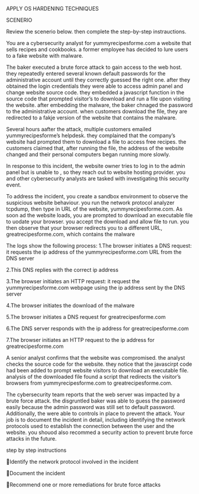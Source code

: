 APPLY OS HARDENING TECHNIQUES

SCENERIO

Review the scenerio below. then complete the step-by-step instrauctions.

You are a cybersecurity analyst for yummyrecipesforme.com a website that sells recipes and cookbooks. a former employee has decided to lure users to a fake website with malware.

The baker executed a brute force attack to gain access to the web host. they repeatedly entered several known default passwords for the administrative account until they correctly guessed the right one. after they obtained the login credentials they were able to access admin panel and change website source code. they embedded a javascript function in the source code that prompted visitor’s to download and run a file upon visiting the website. after embedding the malware, the baker chnaged the password to the administrative account. when customers download the file, they are redirected to a fakje version of the website that contains the malware. 

Several hours aafter the attack, multiple customers emailed yummyrecipesforme’s helpdesk. they complained that the company’s website had prompted them to download a file to access free recipes. the customers claimed that, after running the file, the address of the website changed and their personal computers began running more slowly.

In response to this incident, the website owner tries to log in to the admin panel but is unable to , so they reach out to website hosting provider. you and other cybersecurity analysts are tasked with investigating this security event.

To address the incident, you create a sandbox environment to observe the suspicious website behaviour. you run the network protocol analyzer tcpdump, then type in URL of the website, yummyrecipesforme.com. As soon ad the website loads, you are prompted to download an executable file to uodate your browser. you accept the download and allow file to run. you then observe that your browser redirects you to a different URL, greatrecipesforme.com, which contains the malware

The logs show the following process: 
1.The browser initiates a DNS request: it requests the ip address of the yummyrecipesforme.com URL from the DNS server

2.This DNS replies with the correct ip address

3.The browser initiates an HTTP request: it request the yummyrecipesforme.com webpage using the ip address sent by the DNS server

4.The browser initiates the download of the malware

5.The browser initiates a DNS request for greatrecipesforme.com

6.The DNS server responds with the ip address for greatrecipesforme.com

7.The browser initiates an HTTP request to the ip address for greatrecipesforme.com


A senior analyst confirms that the website was compromised. the analyst checks the source code for the website. they notice that the javascirpt code had been added to prompt website visitors to download an executable file. analysis of the downloaded file found a script that redirects the visitor’s browsers from yummyrecipesforme.com to greatrecipesforme.com.

The cybersecurity team reports that the web server was impacted by a brute force attack. the disgruntled baker was able to guess the password easily because the admin password was still set to default password. Additionally, the were able to controls in place to prevent the attack.
Your job is to document the incident in detail, including identifying the network protocols used to establish the connection between the user and the website. you shouod also recommed a security action to prevent brute force attacks in the future.

step by step instructions

Identify the network protocol involved in the incident

Document the incident

Recommend one or more remediations for brute force attacks
